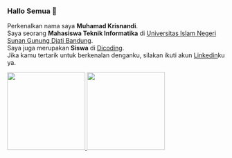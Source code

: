 ### Hallo Semua 👋

Perkenalkan nama saya **Muhamad Krisnandi**.  
Saya seorang **Mahasiswa Teknik Informatika** di [Universitas Islam Negeri Sunan Gunung Djati Bandung](https://uinsgd.ac.id/).  
Saya juga merupakan **Siswa** di [Dicoding](https://www.dicoding.com/).  
Jika kamu tertarik untuk berkenalan denganku, silakan ikuti akun [Linkedin](https://www.linkedin.com/in/muhamad-krisnandi-661519149/)ku ya.

<p align="left">
<a href="https://github.com/gilangadhan">
  <img height="180em" src="https://github-readme-stats-eight-theta.vercel.app/api?username=gilangadhan&show_icons=true&theme=algolia&include_all_commits=true&count_private=true"/>
  <img height="180em" src="https://github-readme-stats-eight-theta.vercel.app/api/top-langs/?username=gilangadhan&layout=compact&langs_count=8&theme=algolia"/>
</a>
</p>
<!--
**m-krisnandi/m-krisnandi** is a ✨ _special_ ✨ repository because its `README.md` (this file) appears on your GitHub profile.

Here are some ideas to get you started:

- 🔭 I’m currently working on ...
- 🌱 I’m currently learning ...
- 👯 I’m looking to collaborate on ...
- 🤔 I’m looking for help with ...
- 💬 Ask me about ...
- 📫 How to reach me: ...
- 😄 Pronouns: ...
- ⚡ Fun fact: ...
-->
